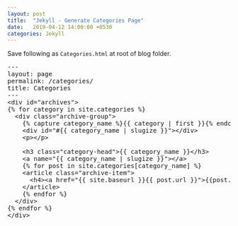 ```yaml
---
layout: post
title:  "Jekyll - Generate Categories Page"
date:   2019-04-12 14:00:00 +0530
categories: Jekyll
---
```


Save following as `Categories.html` at root of blog folder.

<pre>
---
layout: page
permalink: /categories/
title: Categories
---
&#60;div id="archives"&#62;
&#123;&#37; for category in site.categories &#37;&#125;
  &#60;div class="archive-group"&#62;
    &#123;&#37; capture category_name &#37;&#125;&#123;&#123; category | first &#125;&#125;&#123;&#37; endcapture &#37;&#125;
    &#60;div id="#&#123;&#123; category_name | slugize &#125;&#125;"&#62;&#60;/div&#62;
    &#60;p&#62;&#60;/p&#62;
    
    &#60;h3 class="category-head"&#62;&#123;&#123; category_name &#125;&#125;&#60;/h3&#62;
    &#60;a name="&#123;&#123; category_name | slugize &#125;&#125;"&#62;&#60;/a&#62;
    &#123;&#37; for post in site.categories[category_name] &#37;&#125;
    &#60;article class="archive-item"&#62;
      &#60;h4&#62;&#60;a href="&#123;&#123; site.baseurl &#125;&#125;&#123;&#123; post.url &#125;&#125;"&#62;&#123;&#123;post.title&#125;&#125;&#60;/a&#62;&#60;/h4&#62;
    &#60;/article&#62;
    &#123;&#37; endfor &#37;&#125;
  &#60;/div&#62;
&#123;&#37; endfor &#37;&#125;
&#60;/div&#62;
</pre>